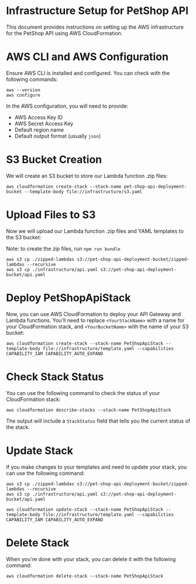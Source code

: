 # Infrastructure Setup for PetShop API

This document provides instructions on setting up the AWS infrastructure for the PetShop API using AWS CloudFormation.

# AWS CLI and AWS Configuration
Ensure AWS CLI is installed and configured. You can check with the following commands:
```
aws --version
aws configure
```

In the AWS configuration, you will need to provide:
- AWS Access Key ID
- AWS Secret Access Key
- Default region name
- Default output format (usually `json`)

# S3 Bucket Creation
We will create an S3 bucket to store our Lambda function .zip files:
```
aws cloudformation create-stack --stack-name pet-shop-api-deployment-bucket --template-body file://infrastructure/s3.yaml
```

# Upload Files to S3
Now we will upload our Lambda function .zip files and YAML templates to the S3 bucket:

Note: to create the zip files, run `npm run bundle`

```
aws s3 cp ./zipped-lambdas s3://pet-shop-api-deployment-bucket/zipped-lambdas --recursive
aws s3 cp ./infrastructure/api.yaml s3://pet-shop-api-deployment-bucket/api.yaml
```

# Deploy PetShopApiStack
Now, you can use AWS CloudFormation to deploy your API Gateway and Lambda functions. You'll need to replace `<YourStackName>` with a name for your CloudFormation stack, and `<YourBucketName>` with the name of your S3 bucket:
```
aws cloudformation create-stack --stack-name PetShopApiStack --template-body file://infrastructure/template.yaml --capabilities CAPABILITY_IAM CAPABILITY_AUTO_EXPAND
```

# Check Stack Status
You can use the following command to check the status of your CloudFormation stack:
```
aws cloudformation describe-stacks --stack-name PetShopApiStack
```

The output will include a `StackStatus` field that tells you the current status of the stack.

# Update Stack
If you make changes to your templates and need to update your stack, you can use the following command:
```
aws s3 cp ./zipped-lambdas s3://pet-shop-api-deployment-bucket/zipped-lambdas --recursive
aws s3 cp ./infrastructure/api.yaml s3://pet-shop-api-deployment-bucket/api.yaml

aws cloudformation update-stack --stack-name PetShopApiStack --template-body file://infrastructure/template.yaml --capabilities CAPABILITY_IAM CAPABILITY_AUTO_EXPAND
```

# Delete Stack
When you're done with your stack, you can delete it with the following command:
```
aws cloudformation delete-stack --stack-name PetShopApiStack
```
